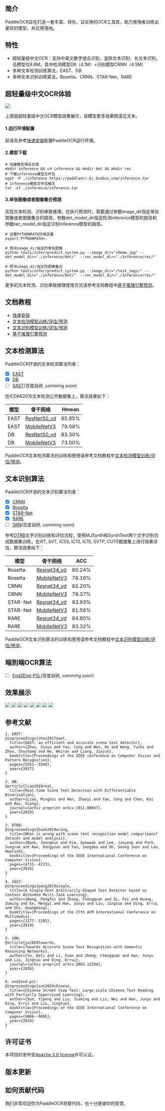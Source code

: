 
## 简介
PaddleOCR旨在打造一套丰富、领先、且实用的OCR工具库，助力使用者训练出更好的模型，并应用落地。

## 特性
- 超轻量级中文OCR：支持中英文数字组合识别、竖排文本识别、长文本识别，总模型仅8.6M，其中检测模型DB（4.1M）+识别模型CRNN（4.5M）
- 多种文本检测训练算法，EAST、DB
- 多种文本识别训练算法，Rosetta、CRNN、STAR-Net、RARE

## **超轻量级中文OCR体验**

![](./doc/imgs_draw/11.jpg)

上图是超轻量级中文OCR模型效果展示，该模型更多效果图请见文末。

#### 1.运行环境配置

前请先参考[快速安装](./doc/installation.md)配置PaddleOCR运行环境。

#### 2.模型下载

```
# 创建模型保存目录
mkdir inference && cd inference && mkdir det && mkdir rec
# 下载inference模型文件包
wget -P ./inference https://paddleocr.bj.bcebos.com/inference.tar
# inference模型文件包解压
tar -xf ./inference/inference.tar
```

#### 3.单张图像或者图像集合预测

实现文本检测、识别串联推理，在执行预测时，需要通过参数image_dir指定单张图像或者图像集合的路径、参数det_model_dir指定检测inference模型的路径和参数rec_model_dir指定识别inference模型的路径。

```
# 设置PYTHONPATH环境变量
export PYTHONPATH=.

# 预测image_dir指定的单张图像
python tools/infer/predict_system.py --image_dir="/Demo.jpg" --det_model_dir="./inference/det/"  --rec_model_dir="./inference/rec/"

# 预测image_dir指定的图像集合
python tools/infer/predict_system.py --image_dir="/test_imgs/" --det_model_dir="./inference/det/"  --rec_model_dir="./inference/rec/"
```
更多的文本检测、识别串联推理使用方式请参考文档教程中[基于推理引擎预测](./doc/inference.md)。

## 文档教程
- [快速安装](./doc/installation.md)
- [文本检测模型训练/评估/预测](./doc/detection.md)
- [文本识别模型训练/评估/预测](./doc/recognition.md)
- [基于推理引擎预测](./doc/inference.md)

## 文本检测算法

PaddleOCR开源的文本检测算法列表：
- [x]  [EAST](https://arxiv.org/abs/1704.03155)
- [x]  [DB](https://arxiv.org/abs/1911.08947)
- [ ]  [SAST](https://arxiv.org/abs/1908.05498)(百度自研, comming soon)

在ICDAR2015文本检测公开数据集上，算法效果如下：

|模型|骨干网络|Hmean|
|-|-|-|
|EAST|[ResNet50_vd](https://paddleocr.bj.bcebos.com/det_r50_vd_east.tar)|85.85%|
|EAST|[MobileNetV3](https://paddleocr.bj.bcebos.com/det_mv3_east.tar)|79.08%|
|DB|[ResNet50_vd](https://paddleocr.bj.bcebos.com/det_r50_vd_db.tar)|83.30%|
|DB|[MobileNetV3](https://paddleocr.bj.bcebos.com/det_mv3_db.tar)|73.00%|

PaddleOCR文本检测算法的训练和使用请参考文档教程中[文本检测模型训练/评估/预测](./doc/detection.md)。

## 文本识别算法

PaddleOCR开源的文本识别算法列表：
- [x]  [CRNN](https://arxiv.org/abs/1507.05717)
- [x]  [Rosetta](https://arxiv.org/abs/1910.05085)
- [x]  [STAR-Net](http://www.bmva.org/bmvc/2016/papers/paper043/index.html)
- [x]  [RARE](https://arxiv.org/abs/1603.03915v1)
- [ ]  [SRN]((https://arxiv.org/abs/2003.12294))(百度自研, comming soon)

参考[DTRB](https://arxiv.org/abs/1904.01906)文字识别训练和评估流程，使用MJSynth和SynthText两个文字识别合成数据集训练，在IIIT, SVT, IC03, IC13, IC15, SVTP, CUTE数据集上进行效果评估，算法效果如下：

|模型|骨干网络|ACC|
|-|-|-|
|Rosetta|[Resnet34_vd](https://paddleocr.bj.bcebos.com/rec_r34_vd_none_none_ctc.tar)|80.24%|
|Rosetta|[MobileNetV3](https://paddleocr.bj.bcebos.com/rec_mv3_none_none_ctc.tar)|78.16%|
|CRNN|[Resnet34_vd](https://paddleocr.bj.bcebos.com/rec_r34_vd_none_bilstm_ctc.tar)|82.20%|
|CRNN|[MobileNetV3](https://paddleocr.bj.bcebos.com/rec_mv3_none_bilstm_ctc.tar)|79.37%|
|STAR-Net|[Resnet34_vd](https://paddleocr.bj.bcebos.com/rec_r34_vd_tps_bilstm_ctc.tar)|83.93%|
|STAR-Net|[MobileNetV3](https://paddleocr.bj.bcebos.com/rec_mv3_tps_bilstm_ctc.tar)|81.56%|
|RARE|[Resnet34_vd](https://paddleocr.bj.bcebos.com/rec_r34_vd_tps_bilstm_attn.tar)|84.90%|
|RARE|[MobileNetV3](https://paddleocr.bj.bcebos.com/rec_mv3_tps_bilstm_attn.tar)|83.32%|

PaddleOCR文本识别算法的训练和使用请参考文档教程中[文本识别模型训练/评估/预测](./doc/recognition.md)。

## 端到端OCR算法
- [ ]  [End2End-PSL](https://arxiv.org/abs/1909.07808)(百度自研, comming soon)

## 效果展示
![](./doc/imgs_draw/1.jpg)
![](./doc/imgs_draw/4.jpg)
![](./doc/imgs_draw/6.jpg)
![](./doc/imgs_draw/7.jpg)
![](./doc/imgs_draw/9.jpg)
![](./doc/imgs_draw/12.jpg)
![](./doc/imgs_draw/16.jpg)
![](./doc/imgs_draw/22.jpg)


## 参考文献
```
1. EAST:
@inproceedings{zhou2017east,
  title={EAST: an efficient and accurate scene text detector},
  author={Zhou, Xinyu and Yao, Cong and Wen, He and Wang, Yuzhi and Zhou, Shuchang and He, Weiran and Liang, Jiajun},
  booktitle={Proceedings of the IEEE conference on Computer Vision and Pattern Recognition},
  pages={5551--5560},
  year={2017}
}

2. DB:
@article{liao2019real,
  title={Real-time Scene Text Detection with Differentiable Binarization},
  author={Liao, Minghui and Wan, Zhaoyi and Yao, Cong and Chen, Kai and Bai, Xiang},
  journal={arXiv preprint arXiv:1911.08947},
  year={2019}
}

3. DTRB:
@inproceedings{baek2019wrong,
  title={What is wrong with scene text recognition model comparisons? dataset and model analysis},
  author={Baek, Jeonghun and Kim, Geewook and Lee, Junyeop and Park, Sungrae and Han, Dongyoon and Yun, Sangdoo and Oh, Seong Joon and Lee, Hwalsuk},
  booktitle={Proceedings of the IEEE International Conference on Computer Vision},
  pages={4715--4723},
  year={2019}
}

4. SAST:
@inproceedings{wang2019single,
  title={A Single-Shot Arbitrarily-Shaped Text Detector based on Context Attended Multi-Task Learning},
  author={Wang, Pengfei and Zhang, Chengquan and Qi, Fei and Huang, Zuming and En, Mengyi and Han, Junyu and Liu, Jingtuo and Ding, Errui and Shi, Guangming},
  booktitle={Proceedings of the 27th ACM International Conference on Multimedia},
  pages={1277--1285},
  year={2019}
}

5. SRN:
@article{yu2020towards,
  title={Towards Accurate Scene Text Recognition with Semantic Reasoning Networks},
  author={Yu, Deli and Li, Xuan and Zhang, Chengquan and Han, Junyu and Liu, Jingtuo and Ding, Errui},
  journal={arXiv preprint arXiv:2003.12294},
  year={2020}
}

6. end2end-psl:
@inproceedings{sun2019chinese,
  title={Chinese Street View Text: Large-scale Chinese Text Reading with Partially Supervised Learning},
  author={Sun, Yipeng and Liu, Jiaming and Liu, Wei and Han, Junyu and Ding, Errui and Liu, Jingtuo},
  booktitle={Proceedings of the IEEE International Conference on Computer Vision},
  pages={9086--9095},
  year={2019}
}
```

## 许可证书
本项目的发布受<a href="https://github.com/PaddlePaddle/PaddleOCR/blob/master/LICENSE">Apache 2.0 license</a>许可认证。

## 版本更新

## 如何贡献代码
我们非常欢迎你为PaddleOCR贡献代码，也十分感谢你的反馈。
